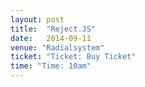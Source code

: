 ```yaml
---
layout: post
title:  "Reject.JS"
date:   2014-09-11
venue: "Radialsystem"
ticket: "Ticket: Buy Ticket"
time: "Time: 10am"
---
```

